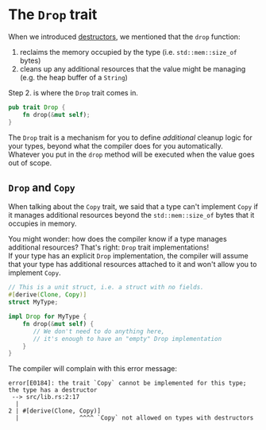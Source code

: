 # The `Drop` trait

When we introduced [destructors](../03_ticket_v1/11_destructor.md),
we mentioned that the `drop` function:

1. reclaims the memory occupied by the type (i.e. `std::mem::size_of` bytes)
2. cleans up any additional resources that the value might be managing (e.g. the heap buffer of a `String`)

Step 2. is where the `Drop` trait comes in.

```rust
pub trait Drop {
    fn drop(&mut self);
}
```

The `Drop` trait is a mechanism for you to define _additional_ cleanup logic for your types,
beyond what the compiler does for you automatically.\
Whatever you put in the `drop` method will be executed when the value goes out of scope.

## `Drop` and `Copy`

When talking about the `Copy` trait, we said that a type can't implement `Copy` if it
manages additional resources beyond the `std::mem::size_of` bytes that it occupies in memory.

You might wonder: how does the compiler know if a type manages additional resources?
That's right: `Drop` trait implementations!\
If your type has an explicit `Drop` implementation, the compiler will assume
that your type has additional resources attached to it and won't allow you to implement `Copy`.

```rust
// This is a unit struct, i.e. a struct with no fields.
#[derive(Clone, Copy)]
struct MyType;

impl Drop for MyType {
    fn drop(&mut self) {
       // We don't need to do anything here,
       // it's enough to have an "empty" Drop implementation
    }
}
```

The compiler will complain with this error message:

```text
error[E0184]: the trait `Copy` cannot be implemented for this type; the type has a destructor
 --> src/lib.rs:2:17
  |
2 | #[derive(Clone, Copy)]
  |                 ^^^^ `Copy` not allowed on types with destructors
```

